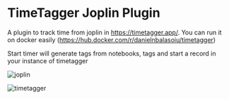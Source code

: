 # TimeTagger Joplin Plugin

A plugin to track time from joplin in https://timetagger.app/. You can run it on docker easily (https://hub.docker.com/r/danielnbalasoiu/timetagger)

Start timer will generate tags from notebooks, tags and start a record in your instance of timetagger

![joplin](https://github.com/aranajuan/joplin-plugin-timetagger/raw/main/img/joplin.png)

![timetagger](https://github.com/aranajuan/joplin-plugin-timetagger/raw/main/img/timetagger.png)